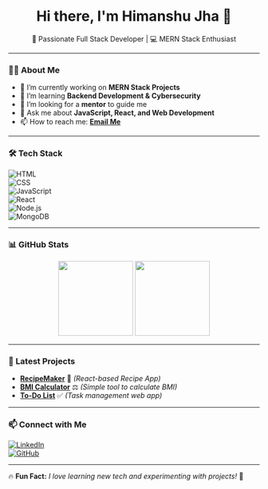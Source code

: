 <h1 align="center">Hi there, I'm Himanshu Jha 👋</h1>

<p align="center">
  🚀 Passionate Full Stack Developer | 💻 MERN Stack Enthusiast
</p>

---

### 👨‍💻 About Me  
- 🔭 I’m currently working on **MERN Stack Projects**  
- 🌱 I’m learning **Backend Development & Cybersecurity**  
- 🤝 I’m looking for a **mentor** to guide me  
- 💬 Ask me about **JavaScript, React, and Web Development**  
- 📫 How to reach me: **[Email Me](mailto:jhahimanshu930@gmail.com)**  

---

### 🛠️ Tech Stack  
![HTML](https://img.shields.io/badge/HTML-E34F26?style=for-the-badge&logo=html5&logoColor=white)  
![CSS](https://img.shields.io/badge/CSS-1572B6?style=for-the-badge&logo=css3&logoColor=white)  
![JavaScript](https://img.shields.io/badge/JavaScript-F7DF1E?style=for-the-badge&logo=javascript&logoColor=black)  
![React](https://img.shields.io/badge/React-61DAFB?style=for-the-badge&logo=react&logoColor=black)  
![Node.js](https://img.shields.io/badge/Node.js-339933?style=for-the-badge&logo=node.js&logoColor=white)  
![MongoDB](https://img.shields.io/badge/MongoDB-4EA94B?style=for-the-badge&logo=mongodb&logoColor=white)  

---

### 📊 GitHub Stats  
<p align="center">
  <img src="https://github-readme-stats.vercel.app/api?username=himanshujha25&show_icons=true&theme=tokyonight" height="150">
  <img src="https://github-readme-streak-stats.herokuapp.com/?user=himanshujha25&theme=tokyonight" height="150">
</p>

---

### 🚀 Latest Projects  
- **[RecipeMaker](https://github.com/himanshujha25/RecipeMaker)** 🍲 *(React-based Recipe App)*  
- **[BMI Calculator](https://github.com/himanshujha25/BMI-Calculator)** ⚖️ *(Simple tool to calculate BMI)*  
- **[To-Do List](https://github.com/himanshujha25/To-Do-List)** ✅ *(Task management web app)*  

---

### 📫 Connect with Me  
[![LinkedIn](https://img.shields.io/badge/LinkedIn-0A66C2?style=for-the-badge&logo=linkedin&logoColor=white)](https://www.linkedin.com/in/himanshujha25)  
[![GitHub](https://img.shields.io/badge/GitHub-171515?style=for-the-badge&logo=github&logoColor=white)](https://github.com/himanshujha25)  

---

🔥 **Fun Fact:** *I love learning new tech and experimenting with projects!* 🚀  

